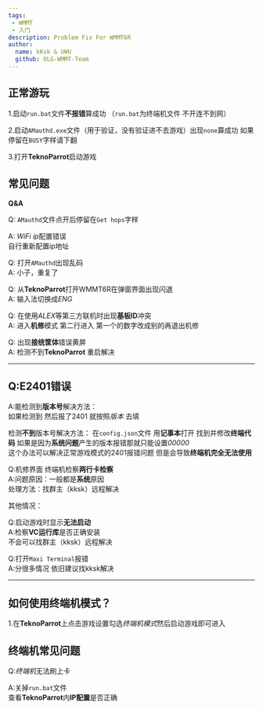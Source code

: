 ```yaml
---
tags: 
 - WMMT
 - 入门
description: Problem Fix For WMMT6R
author:
  name: kKsk & UWU
  github: OLG-WMMT-Team
---
```


## 正常游玩

1.启动`run.bat`文件**不报错**算成功 （`run.bat`为终端机文件 不开连不到网）

2.启动`AMauthd.exe`文件（用于验证，没有验证进不去游戏）出现`none`算成功 如果停留在`BUSY`字样请下翻

3.打开**TeknoParrot**启动游戏

## 常见问题

**Q&A**

Q: `AMauthd`文件点开后停留在`Get hops`字样  

A: *WiFi ip*配置错误  
自行重新配置ip地址  

Q: 打开`AMauthd`出现乱码  
A: 小子，重复了

Q: 从**TeknoParrot**打开WMMT6R在弹窗界面出现闪退  
A: 输入法切换成*ENG*

Q: 在使用*ALEX*等第三方联机时出现**基板ID**冲突  
A: 进入**机修**模式 第二行进入 第一个的数字改成别的再退出机修

Q: 出现**接统筐体**错误黄屏  
A: 检测不到**TeknoParrot** 重启解决

------------------------------------------------------------------------------------------------------------

## Q:E2401错误

A:能检测到**版本号**解决方法：    
如果检测到 然后报了2401 就按照*版本* 去填  

检测**不到**版本号解决方法：
在`config.json`文件 用**记事本**打开 找到并修改**终端代码**
如果是因为**系统问题**产生的版本报错那就只能设置*00000*  
这个办法可以解决正常游戏模式的2401报错问题 但是会导致**终端机完全无法使用**

Q:机修界面 终端机检察**两行卡检察**  
A:问题原因：一般都是**系统**原因  
处理方法：找群主（kksk）远程解决

 其他情况：
 
Q:启动游戏时显示**无法启动**  
A:检察**VC运行库**是否正确安装  
不会可以找群主（kksk）远程解决

Q:打开`Maxi Terminal`报错  
A:分很多情况 依旧建议找kksk解决

---------------------------------------------------------------------------------------------
## 如何使用终端机模式？

1.在**TeknoParrot**上点击游戏设置勾选*终端机模式*然后启动游戏即可进入

## 终端机常见问题

Q:*终端机*无法刷上卡 

A:关掉`run.bat`文件  
查看**TeknoParrot**内**IP配置**是否正确


